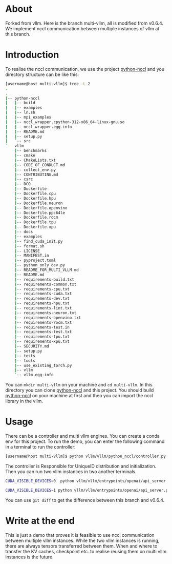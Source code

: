 # About
Forked from vllm.
Here is the branch multi-vllm, all is modified from v0.6.4.
We implement nccl communication between multiple instances of vllm at this branch.
# Introduction
To realise the nccl communication, we use the project [python-nccl](https://github.com/freshduer/python-nccl) and you directory structure can be like this:
```bash
[username@host multi-vllm]$ tree -L 2
.
.
|-- python-nccl
|   |-- build
|   |-- examples
|   |-- ln.sh
|   |-- mpi_examples
|   |-- nccl_wrapper.cpython-312-x86_64-linux-gnu.so
|   |-- nccl_wrapper.egg-info
|   |-- README.md
|   |-- setup.py
|   `-- src
`-- vllm
    |-- benchmarks
    |-- cmake
    |-- CMakeLists.txt
    |-- CODE_OF_CONDUCT.md
    |-- collect_env.py
    |-- CONTRIBUTING.md
    |-- csrc
    |-- DCO
    |-- Dockerfile
    |-- Dockerfile.cpu
    |-- Dockerfile.hpu
    |-- Dockerfile.neuron
    |-- Dockerfile.openvino
    |-- Dockerfile.ppc64le
    |-- Dockerfile.rocm
    |-- Dockerfile.tpu
    |-- Dockerfile.xpu
    |-- docs
    |-- examples
    |-- find_cuda_init.py
    |-- format.sh
    |-- LICENSE
    |-- MANIFEST.in
    |-- pyproject.toml
    |-- python_only_dev.py
    |-- README_FOR_MULTI_VLLM.md
    |-- README.md
    |-- requirements-build.txt
    |-- requirements-common.txt
    |-- requirements-cpu.txt
    |-- requirements-cuda.txt
    |-- requirements-dev.txt
    |-- requirements-hpu.txt
    |-- requirements-lint.txt
    |-- requirements-neuron.txt
    |-- requirements-openvino.txt
    |-- requirements-rocm.txt
    |-- requirements-test.in
    |-- requirements-test.txt
    |-- requirements-tpu.txt
    |-- requirements-xpu.txt
    |-- SECURITY.md
    |-- setup.py
    |-- tests
    |-- tools
    |-- use_existing_torch.py
    |-- vllm
    `-- vllm.egg-info

```
You can ``mkdir multi-vllm`` on your machine and ``cd multi-vllm``. In this directory you can clone [python-nccl](https://github.com/freshduer/python-nccl) and this project.
You should build [python-nccl](https://github.com/freshduer/python-nccl) on your machine at first and then you can import the nccl library in the vllm.
# Usage
There can be  a controller and multi vllm engines. You can create a conda env for this project.
To run the demo, you can enter the following command in a terminal to run the controller:
```bash
[username@host multi-vllm]$ python vllm/vllm/python_nccl/controller.py
```
The controller is Responsible for UniqueID distribution and initialization.
Then you can run two vllm instances in two another terminals.
```bash
CUDA_VISIBLE_DEVICES=0  python vllm/vllm/entrypoints/openai/api_server.py --model meta-llama/Llama-3.1-8B-Instruct
```
```bash
CUDA_VISIBLE_DEVICES=1 python vllm/vllm/entrypoints/openai/api_server.py --model meta-llama/Llama-3.1-8B-Instruct --port 8001
```
You can use ``git diff`` to get the difference between this branch and v0.6.4.
# Write at the end
This is just a demo that proves it is feasible to use nccl communication between multiple vllm instances. While the two vllm instances is running, there are always tensors transferred between them. When and where to transfer the KV caches, checkpoint etc. to realise reusing them on multi vllm instances is the future. 